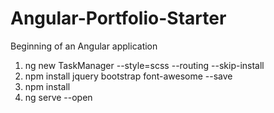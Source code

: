 # Angular-Portfolio-Starter
Beginning of an Angular application


1. ng new TaskManager --style=scss --routing --skip-install
1. npm install jquery bootstrap font-awesome --save
1. npm install
1. ng serve --open

